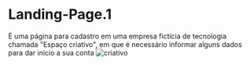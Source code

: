 # Landing-Page.1
É uma página para cadastro em uma empresa fictícia de tecnologia chamada "Espaço criativo", em que é necessário informar alguns dados para dar início a sua conta
![criativo](https://user-images.githubusercontent.com/123756073/220761175-434cbe18-a1b6-40e5-923f-1cc13a182deb.png)
